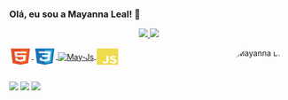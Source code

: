 ### Olá, eu sou a Mayanna Leal! 👋

<div align="center">
  <a href="https://github.com/mayxoi">
  <img height="180em" src="https://github-readme-stats.vercel.app/api?username=mayxoi&show_icons=true&theme=dracula&include_all_commits=true&count_private=true"/>
  <img height="180em" src="https://github-readme-stats.vercel.app/api/top-langs/?username=mayxoi&layout=compact&langs_count=16&theme=dracula"/>
</div>

<div style="display: inline_block"><br>
  <img align="center" alt="May-HTML" height="30" width="40" src="https://raw.githubusercontent.com/devicons/devicon/master/icons/html5/html5-original.svg">
  <img align="center" alt="May-CSS" height="30" width="40" src="https://raw.githubusercontent.com/devicons/devicon/master/icons/css3/css3-original.svg">
  <img align="center" alt="May-Js" height="30" width="40" src="https://s3.dualstack.us-east-2.amazonaws.com/pythondotorg-assets/media/community/logos/python-logo-only.png">
  <img align="center" alt="May-Js" height="30" width="40" src="https://raw.githubusercontent.com/devicons/devicon/master/icons/javascript/javascript-plain.svg">
  <img align="right" alt="Mayanna Leal" height="150" style="border-radius:50px;" src="https://i.imgur.com/1Xz4h8E.png">
</div>
  
  ##
 
 <div>
   <a href="https://instagram.com/mayannaleal" target="_blank"><img src="https://img.shields.io/badge/-Instagram-%23E4405F?style=for-the-badge&logo=instagram&logoColor=white" target="_blank"></a>
   <a href = "mailto:maaysousa2015@gmail.com"><img src="https://img.shields.io/badge/-Gmail-%23333?style=for-the-badge&logo=gmail&logoColor=white" target="_blank"></a>
   <a href="https://www.linkedin.com/in/mayanna-leal-06a367184/" target="_blank"><img src="https://img.shields.io/badge/-LinkedIn-%230077B5?style=for-the-badge&logo=linkedin&logoColor=white" target="_blank"></a>
 </div>
